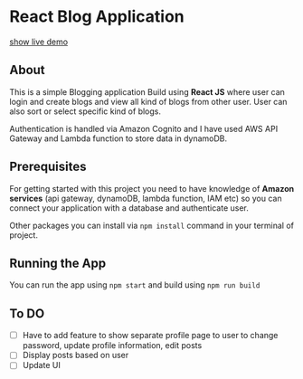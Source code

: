 # React Blog Application

[show live demo](https://master.dhkp5qrioyba9.amplifyapp.com/)


## About

This is a simple Blogging application Build using **React JS** where user can login and create blogs and view all kind of blogs from other user. User can also sort or select specific kind of blogs. 

Authentication is handled via Amazon Cognito and I have used AWS API Gateway and Lambda function to store data in dynamoDB.

## Prerequisites

For getting started with this project you need to have knowledge of **Amazon services** (api gateway, dynamoDB, lambda function, IAM etc) so you can connect your application with a database and authenticate user.

Other packages you can install via `npm install` command in your terminal of project.

## Running the App

You can run the app using
`npm start`
and build using
`npm run build`

## To DO

- [ ] Have to add feature to show separate profile page to user to change password, update profile information, edit posts
- [ ] Display posts based on user
- [ ] Update UI
